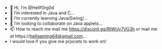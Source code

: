 - 👋 Hi, I’m @Hellf0rg0d
- 👀 I’m interested in Java and C...
- 🌱 I’m currently learning Java(Swing)...
- 💞️ I’m looking to collaborate on Java applets...
- 📫 How to reach me mail me https://discord.gg/RtWUv7VG3h or mail me at https://hellgaming64@gmail.com...
- I would love if you give me  prjocets to work on!

<!---
Hellf0rg0d/Hellf0rg0d is a ✨ special ✨ repository because its `README.md` (this file) appears on your GitHub profile.
You can click the Preview link to take a look at your changes.
--->
